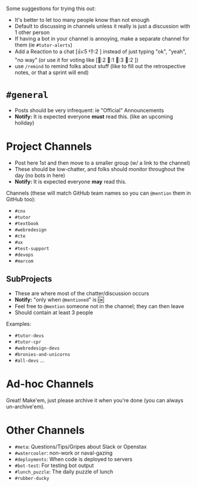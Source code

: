 Some suggestions for trying this out:

- It's better to let too many people know than not enough
- Default to discussing in channels unless it really is just a discussion with 1 other person
- If having a bot in your channel is annoying, make a separate channel for them (ie `#tutor-alerts`)
- Add a Reaction to a chat [:thumbsup::5 :thumbsdown::2 ] instead of just typing "ok", "yeah", "no way" (or use it for voting like [:hamburger::2 :pizza::1 :ramen::3 :fried_shrimp::2 ])
- use `/remind` to remind folks about stuff (like to fill out the retrospective notes, or that a sprint will end)


# `#general`

- Posts should be very infrequent: ie "Official" Announcements
- **Notify:** It is expected everyone **must** read this. (like an upcoming holiday)

# Project Channels

- Post here 1st and then move to a smaller group (w/ a link to the channel)
- These should be low-chatter, and folks should monitor throughout the day (no bots in here)
- **Notify:** It is expected everyone **may** read this.

Channels (these will match GitHub team names so you can `@mention` them in GitHub too):

- `#cnx`
- `#tutor`
- `#textbook`
- `#webredesign`
- `#cte`
- `#ux`
- `#test-support`
- `#devops`
- `#marcom`

## SubProjects

- These are where most of the chatter/discussion occurs
- **Notify:** "only when `@mentioned`" is :ok:
- Feel free to `@mention` someone not in the channel; they can then leave
- Should contain at least 3 people

Examples:

- `#tutor-devs`
- `#tutor-cpr`
- `#webredesign-devs`
- `#bronies-and-unicorns`
- `#all-devs`
...


# Ad-hoc Channels

Great! Make'em, just please archive it when you're done (you can always un-archive'em).


# Other Channels

- `#meta`: Questions/Tips/Gripes about Slack or Openstax
- `#watercooler`: non-work or naval-gazing
- `#deployments`: When code is deployed to servers
- `#bot-test`: For testing bot output
- `#lunch_puzzle`: The daily puzzle of lunch
- `#rubber-ducky`
